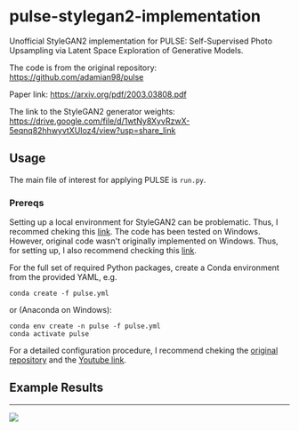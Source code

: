 # pulse-stylegan2-implementation
 Unofficial StyleGAN2 implementation for PULSE: Self-Supervised Photo Upsampling via Latent Space Exploration of Generative Models. 
 
 The code is from the original repository: https://github.com/adamian98/pulse 
 
 Paper link: https://arxiv.org/pdf/2003.03808.pdf

 The link to the StyleGAN2 generator weights: https://drive.google.com/file/d/1wtNy8XyvRzwX-5eqnq82hhwyvtXUIoz4/view?usp=share_link
 
 ## Usage

The main file of interest for applying PULSE is `run.py`.
 
 
 ### Prereqs
 Setting up a local environment for StyleGAN2 can be problematic. Thus, I recommed cheking this [link](https://youtu.be/BCde68k6KXg).
 The code has been tested on Windows. However, original code wasn't originally implemented on Windows. Thus, for setting up, I also recommend checking this [link](https://youtu.be/sRu5j-mzOy0).

 For the full set of required Python packages, create a Conda environment from the provided YAML, e.g.

```
conda create -f pulse.yml 
```
or (Anaconda on Windows):
```
conda env create -n pulse -f pulse.yml
conda activate pulse
```

For a detailed configuration procedure, I recommend cheking the [original repository](https://github.com/adamian98/pulse) and the [Youtube link](https://youtu.be/sRu5j-mzOy0). 


## Example Results
---
![](./readme_resources/Pulse_ExampleAtakan.jpeg)


